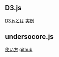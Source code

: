 
## D3.js
[D3.jsとは](https://qiita.com/cawpea/items/8d66e1a1df9e2d64fef6)
[実例](https://www.webprofessional.jp/d3-js-data-visualizations/)

## undersocore.js

[使い方](https://qiita.com/Yuta_Fujiwara/items/f2c4d81586b8795c4c45)
[github](https://github.com/jashkenas/underscore/)
